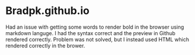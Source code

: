 # Bradpk.github.io

Had an issue with getting some words to render bold in the browser using markdown languge. 
I had the syntax correct and the preview in Github rendered correctly. 
Problem was not solved, but I instead used HTML which rendered correctly in the brower. 
